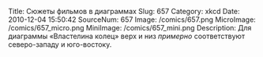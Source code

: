 Title: Сюжеты фильмов в диаграммах 
Slug: 657 
Category: xkcd 
Date: 2010-12-04 15:50:42 
SourceNum: 657 
Image: /comics/657.png 
MicroImage: /comics/657_micro.png 
MiniImage: /comics/657_mini.png 
Description: Для диаграммы «Властелина колец» верх и низ <i>примерно</i> соответствуют северо-западу и юго-востоку. 

